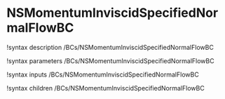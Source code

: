 # NSMomentumInviscidSpecifiedNormalFlowBC

!syntax description /BCs/NSMomentumInviscidSpecifiedNormalFlowBC

!syntax parameters /BCs/NSMomentumInviscidSpecifiedNormalFlowBC

!syntax inputs /BCs/NSMomentumInviscidSpecifiedNormalFlowBC

!syntax children /BCs/NSMomentumInviscidSpecifiedNormalFlowBC
